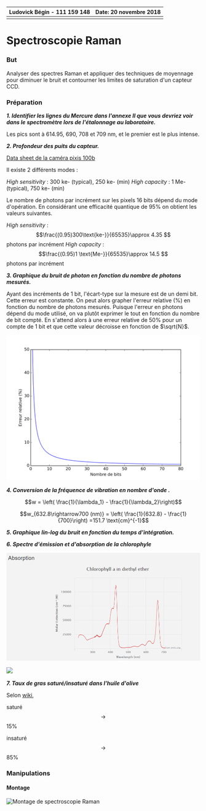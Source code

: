 

| **Ludovick Bégin - 111 159 148** | Date: 20 novembre 2018 |
| -------------------------------- | ---------------------: |
|                                  |                        |

# Spectroscopie Raman

### But

Analyser des spectres Raman et appliquer des techniques de moyennage pour diminuer le bruit et contourner les limites de saturation d'un capteur CCD. 


### Préparation

**_1. Identifier les lignes du Mercure dans l'annexe II que vous devriez voir dans le spectromètre lors de l'étalonnage au laboratoire._**

Les pics sont à 614.95, 690, 708 et 709 nm, et le premier est le plus intense. 

**_2. Profondeur des puits du capteur._**

[Data sheet de la caméra pixis 100b](https://www.princetoninstruments.com/userfiles/files/assetLibrary/Datasheets/Princeton_Instruments_PIXIS_100_rev_5_1_10_22_14.pdf)

Il existe 2 différents modes :

*High sensitivity* : 300 ke- (typical), 250 ke- (min)
*High capacity* : 1 Me- (typical), 750 ke- (min)

Le nombre de photons par incrément sur les pixels 16 bits dépend du mode d'opération. En considérant une efficacité quantique de 95% on obtient les valeurs suivantes. 

*High sensitivity* : $$\frac{(0.95)300\text{ke-}}{65535}\approx 4.35 $$ photons par incrément
*High capacity* : $$\frac{(0.95)1 \text{Me-}}{65535}\approx 14.5 $$ photons par incrément

***3. Graphique du bruit de photon en fonction du nombre de photons mesurés.***

Ayant des incréments de 1 bit, l'écart-type sur la mesure est de un demi bit. Cette erreur est constante. On peut alors grapher l'erreur relative (%) en fonction du nombre de photons mesurés. Puisque l'erreur en photons dépend du mode utilisé, on va plutôt exprimer le tout en fonction du nombre de bit compté. En s'attend alors à une erreur relative de 50% pour un compte de 1 bit et que cette valeur décroisse en fonction de $\sqrt{N}$. 

![Graphique du bruit de photon en fonction du nombre de photons mesurés](bruitPhotons.png)

***4. Conversion de la fréquence de vibration en nombre d'onde .***

$$w = \left(  \frac{1}{\lambda_1} - \frac{1}{\lambda_2}\right)$$

$$w_{632.8\rightarrow700 (nm)} = \left(  \frac{1}{632.8} - \frac{1}{700}\right)  =151.7 \text{cm}^{-1}$$

***5. Graphique lin-log du bruit en fonction du temps d'intégration.***





***6. Spectre d'émission et d'absorption de la chlorophyle***

![](absoptionChlorophyle.PNG)

![](émissionChlorophyle.PNG)

***7. Taux de gras saturé/insaturé dans l'huile d'olive***

Selon [wiki](https://en.wikipedia.org/wiki/Olive_oil), 

saturé $$ \rightarrow $$ 15% 

insaturé $$\rightarrow$$ 85% 



### Manipulations





#### Montage

![Montage de spectroscopie Raman](montageRaman.png)



